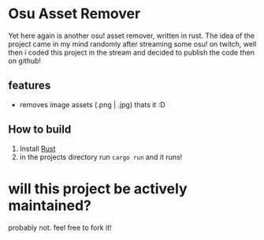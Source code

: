 # Osu Asset Remover
Yet here again is another osu! asset remover, written in rust. The idea of the project came in my mind randomly after streaming some osu! on twitch, well then i coded this project in the stream and decided to publish the code then on github!

## features

- removes image assets (.png | .jpg)
thats it :D

## How to build
1. Install [Rust](https://www.rust-lang.org/tools/install)
2. in the projects directory run `cargo run` and it runs!

# will this project be actively maintained? 
probably not. feel free to fork it!
